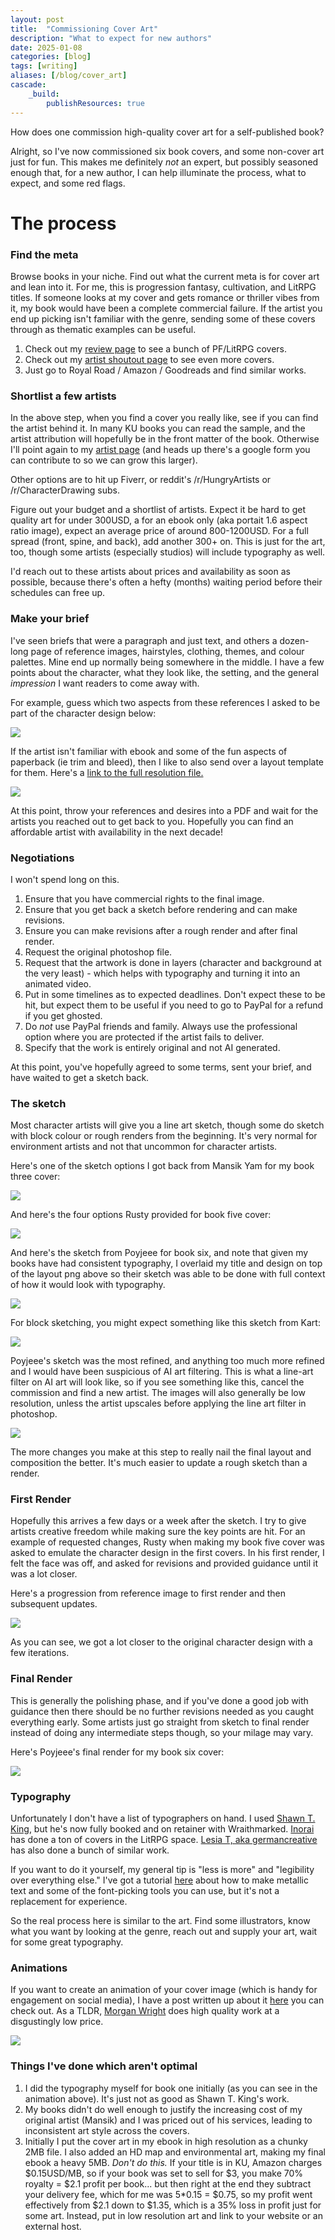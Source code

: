 ```yaml
---
layout: post
title:  "Commissioning Cover Art"
description: "What to expect for new authors"
date: 2025-01-08
categories: [blog]
tags: [writing]
aliases: [/blog/cover_art]
cascade:
    _build:
        publishResources: true
---
```


How does one commission high-quality cover art for a self-published book?

Alright, so I've now commissioned six book covers, and some non-cover art just for fun. This makes me definitely *not* an expert, but possibly seasoned enough that, for a new author, I can help illuminate the process, what to expect, and some red flags.

# The process


### Find the meta

Browse books in your niche. Find out what the current meta is for cover art and lean into it. For me, this is progression fantasy, cultivation, and LitRPG titles. If someone looks at my cover and gets romance or thriller vibes from it, my book would have been a complete commercial failure. If the artist you end up picking isn't familiar with the genre, sending some of these covers through as thematic examples can be useful.
   1. Check out my [review page](/reviews/?l=cover) to see a bunch of PF/LitRPG covers.
   2. Check out my [artist shoutout page](/artists/) to see even more covers.
   3. Just go to Royal Road / Amazon / Goodreads and find similar works.

### Shortlist a few artists

In the above step, when you find a cover you really like, see if you can find the artist behind it. In many KU books you can read the sample, and the artist attribution will hopefully be in the front matter of the book. Otherwise I'll point again to my [artist page](/artists/) (and heads up there's a google form you can contribute to so we can grow this larger).

Other options are to hit up Fiverr, or reddit's /r/HungryArtists or /r/CharacterDrawing subs.

Figure out your budget and a shortlist of artists. Expect it be hard to get quality art for under 300USD, a for an ebook only (aka portait 1.6 aspect ratio image), expect an average price of around 800-1200USD. For a full spread (front, spine, and back), add another 300+ on. This is just for the art, too, though some artists (especially studios) will include typography as well.

I'd reach out to these artists about prices and availability as soon as possible, because there's often a hefty (months) waiting period before their schedules can free up.

### Make your brief

I've seen briefs that were a paragraph and just text, and others a dozen-long page of reference images, hairstyles, clothing, themes, and colour palettes. Mine end up normally being somewhere in the middle. I have a few points about the character, what they look like, the setting, and the general *impression* I want readers to come away with.

For example, guess which two aspects from these references I asked to be part of the character design below:

![](references.png?class="img-shrink")

If the artist isn't familiar with ebook and some of the fun aspects of paperback (ie trim and bleed), then I like to also send over a layout template for them. Here's a [link to the full resolution file.](layout.png)

![](layout.png?class="img-shrink")

At this point, throw your references and desires into a PDF and wait for the artists you reached out to get back to you. Hopefully you can find an affordable artist with availability in the next decade!

### Negotiations

I won't spend long on this.

1. Ensure that you have commercial rights to the final image.
2. Ensure that you get back a sketch before rendering and can make revisions.
3. Ensure you can make revisions after a rough render and after final render.
4. Request the original photoshop file.
5. Request that the artwork is done in layers (character and background at the very least) - which helps with typography and turning it into an animated video.
6. Put in some timelines as to expected deadlines. Don't expect these to be hit, but expect them to be useful if you need to go to PayPal for a refund if you get ghosted.
7. Do *not* use PayPal friends and family. Always use the professional option where you are protected if the artist fails to deliver.
8. Specify that the work is entirely original and not AI generated.

At this point, you've hopefully agreed to some terms, sent your brief, and have waited to get a sketch back.

### The sketch

Most character artists will give you a line art sketch, though some do sketch with block colour or rough renders from the beginning. It's very normal for environment artists and not that uncommon for character artists.

Here's one of the sketch options I got back from Mansik Yam for my book three cover:

![](cover.jpg?class="img-shrink")

And here's the four options Rusty provided for book five cover:

![](rusty_sketch2.webp?class="img-small")

And here's the sketch from Poyjeee for book six, and note that given my books have had consistent typography, I overlaid my title and design on top of the layout png above so their sketch was able to be done with full context of how it would look with typography.

![](poyjeee_sketch.jpg?class="img-small")

For block sketching, you might expect something like this sketch from Kart:

![](kart_sketch.jpg?class="img-small")

Poyjeee's sketch was the most refined, and anything too much more refined and I would have been suspicious of AI art filtering. This is what a line-art filter on AI art will look like, so if you see something like this, cancel the commission and find a new artist. The images will also generally be low resolution, unless the artist upscales before applying the line art filter in photoshop.

![](ai_sketch.png?class="img-small")

The more changes you make at this step to really nail the final layout and composition the better. It's much easier to update a rough sketch than a render.

### First Render

Hopefully this arrives a few days or a week after the sketch. I try to give artists creative freedom while making sure the key points are hit. For an example of requested changes, Rusty when making my book five cover was asked to emulate the character design in the first covers. In his first render, I felt the face was off, and asked for revisions and provided guidance until it was a lot closer.

Here's a progression from reference image to first render and then subsequent updates.

![](face_progression.jpg)

As you can see, we got a lot closer to the original character design with a few iterations.

### Final Render

This is generally the polishing phase, and if you've done a good job with guidance then there should be no further revisions needed as you caught everything early. Some artists just go straight from sketch to final render instead of doing any intermediate steps though, so your milage may vary.

Here's Poyjeee's final render for my book six cover:

![](6_sovereign.jpg?class="img-shrink")

### Typography

Unfortunately I don't have a list of typographers on hand. I used [Shawn T. King](http://www.stkkreations.com/book-covers.html), but he's now fully booked and on retainer with Wraithmarked. [Inorai](https://www.fiverr.com/inorai/design-professional-book-cover-typography) has done a ton of covers in the LitRPG space. [Lesia T, aka germancreative](https://www.fiverr.com/germancreative) has also done a bunch of similar work.

If you want to do it yourself, my general tip is "less is more" and "legibility over everything else." I've got a tutorial [here](/blogs/metallic_text/) about how to make metallic text and some of the font-picking tools you can use, but it's not a replacement for experience.

So the real process here is similar to the art. Find some illustrators, know what you want by looking at the genre, reach out and supply your art, wait for some great typography.

### Animations

If you want to create an animation of your cover image (which is handy for engagement on social media), I have a post written up about it [here](/blog/cover_animations) you can check out. As a TLDR, [Morgan Wright](https://www.morganwrightbooks.com/book-cover-animations-service) does high quality work at a disgustingly low price.

![](morgan.mp4?class="max-w-md")

### Things I've done which aren't optimal

1. I did the typography myself for book one initially (as you can see in the animation above). It's just not as good as Shawn T. King's work.
2. My books didn't do well enough to justify the increasing cost of my original artist (Mansik) and I was priced out of his services, leading to inconsistent art style across the covers.
3. Initially I put the cover art in my ebook in high resolution as a chunky 2MB file. I also added an HD map and environmental art, making my final ebook a heavy 5MB. *Don't do this.* If your title is in KU, Amazon charges $0.15USD/MB, so if your book was set to sell for $3, you make 70% royalty = $2.1 profit per book... but then right at the end they subtract your delivery fee, which for me was 5*0.15 = $0.75, so my profit went effectively from $2.1 down to $1.35, which is a 35% loss in profit just for some art. Instead, put in low resolution art and link to your website or an external host.
